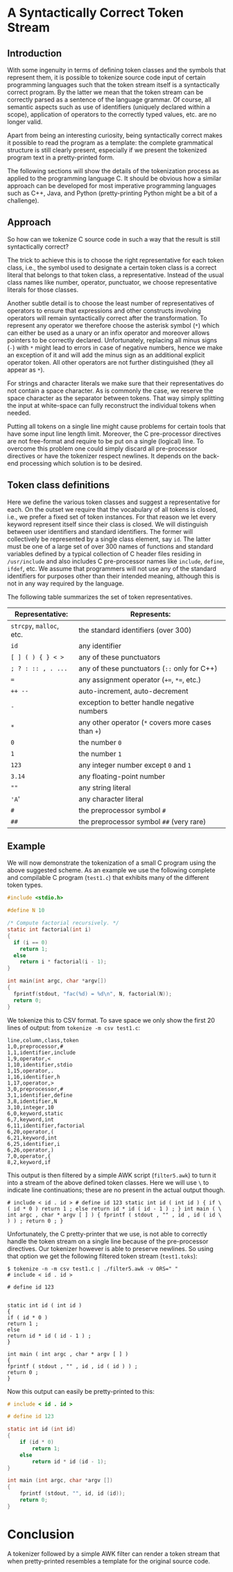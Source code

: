 # A Syntactically Correct Token Stream

## Introduction

With some ingenuity in terms of defining token classes and the symbols that
represent them, it is possible to tokenize source code input of certain
programming languages such that the token stream itself is a syntactically
correct program. By the latter we mean that the token stream can be correctly
parsed as a sentence of the language grammar. Of course, all semantic aspects
such as use of identifiers (uniquely declared within a scope), application of
operators to the correctly typed values, etc. are no longer valid.

Apart from being an interesting curiosity,
being syntactically correct makes it possible to read the program as a
template: the complete grammatical structure is still clearly present,
especially if we present the tokenized program text in a pretty-printed form.

The following sections will show the details of the tokenization process as
applied to the programming language C. It should be obvious how a similar
approach can be developed for most imperative programming languages such as
C++, Java, and Python (pretty-printing Python might be a bit of a challenge).

## Approach

So how can we tokenize C source code in such a way that the result is still
syntactically correct?

The trick to achieve this is to choose the right representative for each
token class, i.e., the symbol used to designate a certain token class is a
correct literal that belongs to that token class, a representative.
Instead of the usual class names like number, operator, punctuator,
we choose representative literals for those classes.

Another subtle detail is to choose the least number of representatives of
operators to ensure that expressions and other constructs involving operators
will remain syntactically correct after the transformation. To represent any
operator we therefore choose the asterisk symbol (`*`) which can either be
used as a unary or an infix operator and moreover allows pointers to be
correctly declared. Unfortunately, replacing all minus signs (`-`) with `*`
might lead to errors in case of negative numbers, hence we make an exception
of it and will add the minus sign as an additional explicit operator token.
All other operators are not further distinguished (they all appear as `*`).

For strings and character literals we make sure that their representatives do
not contain a space character. As is commonly the case, we reserve the space
character as the separator between tokens. That way simply splitting the input
at white-space can fully reconstruct the individual tokens when needed.

Putting all tokens on a single line might cause problems for certain tools
that have some input line length limit. Moreover, the C pre-processor
directives are not free-format and require to be put on a single (logical)
line. To overcome this problem one could simply discard all pre-processor
directives or have the tokenizer respect newlines. It depends on the back-end
processing which solution is to be desired.

## Token class definitions

Here we define the various token classes and suggest a representative for
each. On the outset we require that the vocabulary of all tokens is closed,
i.e., we prefer a fixed set of token instances. For that reason we let every
keyword represent itself since their class is closed. We will distinguish
between user identifiers and standard identifiers. The former will
collectively be represented by a single class element, say `id`. The latter
must be one of a large set of over 300 names of functions and standard
variables defined by a typical collection of C header files residing in
`/usr/include` and also includes C pre-processor names like `include`,
`define`, `ifdef`, etc. We assume that programmers will not use any of the
standard identifiers for purposes other than their intended meaning,
although this is not in any way required by the language.

The following table summarizes the set of token representatives.

|Representative:           | Represents:
|--------------------------|-----------
| `strcpy`, `malloc`, etc. | the standard identifiers (over 300)
| `id`                     | any identifier
| `[ ] ( ) { } < >`        | any of these punctuators
| `; ? : :: , . ...`       | any of these punctuators (`::` only for C++)
| `=`                      | any assignment operator (`+=`, `*=`, etc.)
| `++ --`                  | auto-increment, auto-decrement
| `-`                      | exception to better handle negative numbers
| `*`                      | any other operator (`*` covers more cases than `+`)
| `0`                      | the number `0`
| `1`                      | the number `1`
| `123`                    | any integer number except `0` and `1`
| `3.14`                   | any floating-point number
| `""`                     | any string literal
| `'A`'                    | any character literal
| `#`                      | the preprocessor symbol `#`
| `##`                     | the preprocessor symbol `##` (very rare)

## Example

We will now demonstrate the tokenization of a small C program using the above
suggested scheme. As an example we use the following complete and compilable C
program (`test1.c`) that exhibits many of the different token types.

```C
#include <stdio.h>

#define N 10

/* Compute factorial recursively. */
static int factorial(int i)
{
  if (i == 0)
    return 1;
  else
    return i * factorial(i - 1);
}

int main(int argc, char *argv[])
{
  fprintf(stdout, "fac(%d) = %d\n", N, factorial(N));
  return 0;
}
```

We tokenize this to CSV format. To save space we only show the first 20 lines
of output: from `tokenize -m csv test1.c`:

```CSV
line,column,class,token
1,0,preprocessor,#
1,1,identifier,include
1,9,operator,<
1,10,identifier,stdio
1,15,operator,.
1,16,identifier,h
1,17,operator,>
3,0,preprocessor,#
3,1,identifier,define
3,8,identifier,N
3,10,integer,10
6,0,keyword,static
6,7,keyword,int
6,11,identifier,factorial
6,20,operator,(
6,21,keyword,int
6,25,identifier,i
6,26,operator,)
7,0,operator,{
8,2,keyword,if
```

This output is then filtered by a simple AWK script (`filter5.awk`) to turn it
into a stream of the above defined token classes. Here we will use `\` to
indicate line continuations; these are no present in the actual output though.

```console
# include < id . id > # define id 123 static int id ( int id ) { if \
( id * 0 ) return 1 ; else return id * id ( id - 1 ) ; } int main ( \
int argc , char * argv [ ] ) { fprintf ( stdout , "" , id , id ( id \
) ) ; return 0 ; } 
```

Unfortunately, the C pretty-printer that we use, is not able to correctly
handle the token stream on a single line because of the pre-processor
directives. Our tokenizer however is able to preserve newlines. So using that
option we get the following filtered token stream (`test1.toks`):

```console
$ tokenize -n -m csv test1.c | ./filter5.awk -v ORS=" "
# include < id . id > 

# define id 123 


static int id ( int id ) 
{ 
if ( id * 0 ) 
return 1 ; 
else 
return id * id ( id - 1 ) ; 
} 

int main ( int argc , char * argv [ ] ) 
{ 
fprintf ( stdout , "" , id , id ( id ) ) ; 
return 0 ; 
} 
```

Now this output can easily be pretty-printed to this:

```C
# include < id . id > 

# define id 123 

static int id (int id)
{
    if (id * 0)
        return 1;
    else
        return id * id (id - 1);
}

int main (int argc, char *argv [])
{
    fprintf (stdout, "", id, id (id));
    return 0;
}
```

# Conclusion

A tokenizer followed by a simple AWK filter can render a token stream that
when pretty-printed resembles a template for the original source code.
